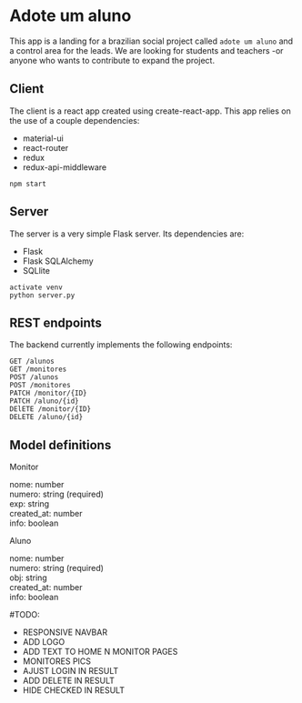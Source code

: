 # Adote um aluno

This app is a landing for a brazilian social project called ```adote um aluno``` and a control area for the leads. We are looking for students and teachers -or anyone who wants to contribute to expand the project.
## Client

The client is a react app created using create-react-app. This app relies on the use of a couple dependencies:

- material-ui
- react-router
- redux
- redux-api-middleware

```npm start```

## Server

The server is a very simple Flask server. Its dependencies are:

- Flask
- Flask SQLAlchemy
- SQLlite

```
activate venv
python server.py
```

## REST endpoints

The backend currently implements the following endpoints:
```
GET /alunos
GET /monitores
POST /alunos
POST /monitores
PATCH /monitor/{ID}
PATCH /aluno/{id}
DElETE /monitor/{ID}
DELETE /aluno/{id}
```

## Model definitions
Monitor

nome: number  
numero: string (required)  
exp: string  
created_at: number  
info: boolean

Aluno

nome: number  
numero: string (required)  
obj: string  
created_at: number  
info: boolean


#TODO:
- RESPONSIVE NAVBAR
- ADD LOGO
- ADD TEXT TO HOME N MONITOR PAGES
- MONITORES PICS
- AJUST LOGIN IN RESULT
- ADD DELETE IN RESULT
- HIDE CHECKED IN RESULT

